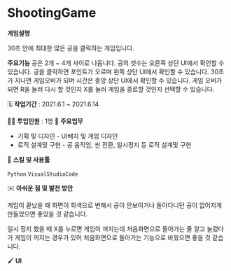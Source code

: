 # **ShootingGame**

**게임설명**

30초 안에 최대한 많은 공을 클릭하는 게임입니다.

**주요기능**
공은 2개 ~ 4개 사이로 나옵니다.
공의 갯수는 오른쪽 상단 UI에서 확인할 수 있습니다.
공을 클릭하면 포인트가 오르며 왼쪽 상단 UI에서 확인할 수 있습니다.
30초가 지나면 게임오버가 되며 시간은 중앙 상단 UI에서 확인할 수 있습니다.
게임 오버가 되면 R을 눌러 다시 할 것인지 X를 눌러 게임을 종료할 것인지 선택할 수 있습니다.

🗓️ **작업기간** : 2021.6.1 ~ 2021.6.14

👨‍💻 **투입인원** : 1명
📒 **주요업무** 

- 기획 및 디자인 - UI배치 및 게임 디자인
- 로직 설계및 구현 - 공 움직임, 씬 전환, 일시정지 등 로직 설계및 구현

🌱 **스킬 및 사용툴**

`Python` `VisualStudioCode`

✉️ **아쉬운 점 및 발전 방안**

게임이 끝났을 때 화면이 회색으로 변해서 공이 안보이거나 돌아다니던 공이 없어지게 만들었으면 좋았을 것 같습니다.

일시 정지 했을 때 X를 누르면 게임이 꺼지는데 처음화면으로 돌아가는 줄 알고 눌렀다가 게임이 꺼지는 경우가 있어 처음화면으로 돌아가는 기능으로 바꿨으면 좋을 것 같습니다.

🖌️ **UI**
